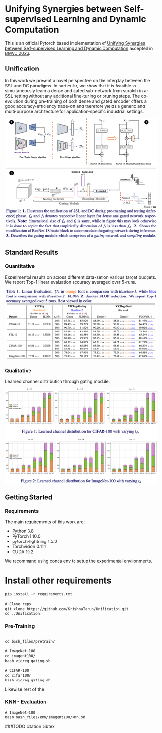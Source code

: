 # Unifying Synergies between Self-supervised Learning and Dynamic Computation

This is an official Pytorch based implementation of [Unifying Synergies between Self-supervised Learning and Dynamic Computation](https://arxiv.org/pdf/2301.09164.pdf) accepted in [BMVC 2023](https://bmvc2023.org).

## Unification
In this work we present a novel perspective on the interplay between the SSL and DC paradigms. In particular, we show that it is feasible to simultaneously learn a dense and gated sub-network from scratch in an SSL setting without any additional fine-tuning or pruning steps. The co-evolution during pre-training of both dense and gated encoder offers a good accuracy-efficiency trade-off and therefore yields a generic and multi-purpose architecture for application-specific industrial settings. 

![](figure/main_figure.png)

## Standard Results


### Quantitative 
Experimental results on across different data-set on various target budgets. We report Top-1 linear evaluation accuracy averaged over 5-runs.

![](figure/Table.png)

### Qualitative
Learned channel distribution through  gating module.

![](figure/conditional.png)


## Getting Started 

### Requirements

The main requirements of this work are:

- Python 3.8  
- PyTorch 1.10.0
- pytorch-lightning 1.5.3
- Torchvision 0.11.1
- CUDA 10.2

We recommand using conda env to setup the experimental environments.

# Install other requirements
```shell script
pip install -r requirements.txt

# Clone repo
git clone https://github.com/KrishnaTarun/Unification.git
cd ./Unification
```

### Pre-Training

```shell script

cd bash_files/pretrain/

# ImageNet-100
cd imagent100/ 
bash vicreg_gating.sh

# CIFAR-100
cd cifar100/ 
bash vicreg_gating.sh

```
Likewise rest of the 

### KNN - Evaluation 
```shell script
# ImageNet-100
bash bash_files/knn/imagent100/knn.sh
```
###TODO citation bibtex


